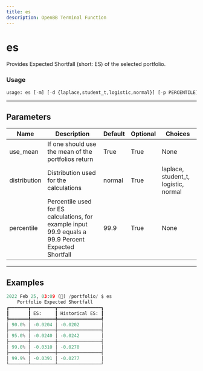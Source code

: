 ```yaml
---
title: es
description: OpenBB Terminal Function
---
```


# es

Provides Expected Shortfall (short: ES) of the selected portfolio.

### Usage 
```python
usage: es [-m] [-d {laplace,student_t,logistic,normal}] [-p PERCENTILE]
```
---
## Parameters

| Name | Description | Default | Optional | Choices |
| ---- | ----------- | ------- | -------- | ------- |
| use_mean | If one should use the mean of the portfolios return | True | True | None |
| distribution | Distribution used for the calculations | normal | True | laplace, student_t, logistic, normal |
| percentile | Percentile used for ES calculations, for example input 99.9 equals a 99.9 Percent Expected Shortfall | 99.9 | True | None |
---
## Examples

```python
2022 Feb 25, 03:09 (🦋) /portfolio/ $ es
    Portfolio Expected Shortfall
┏━━━━━━━┳━━━━━━━━━┳━━━━━━━━━━━━━━━━┓
┃       ┃ ES:     ┃ Historical ES: ┃
┡━━━━━━━╇━━━━━━━━━╇━━━━━━━━━━━━━━━━┩
│ 90.0% │ -0.0204 │ -0.0202        │
├───────┼─────────┼────────────────┤
│ 95.0% │ -0.0240 │ -0.0242        │
├───────┼─────────┼────────────────┤
│ 99.0% │ -0.0310 │ -0.0270        │
├───────┼─────────┼────────────────┤
│ 99.9% │ -0.0391 │ -0.0277        │
└───────┴─────────┴────────────────┘
```

